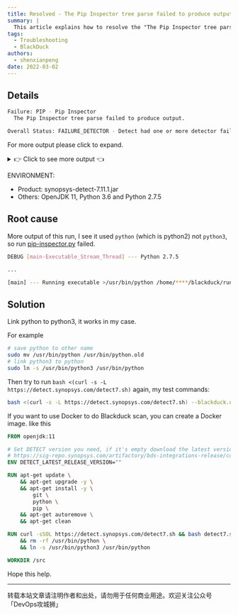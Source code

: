 ```yaml
---
title: Resolved - The Pip Inspector tree parse failed to produce output
summary: |
  This article explains how to resolve the "The Pip Inspector tree parse failed to produce output" error in Black Duck Detect, including the root cause and solution.
tags:
  - Troubleshooting
  - BlackDuck
authors:
  - shenxianpeng
date: 2022-03-02
---
```


## Details

```bash
Failure: PIP - Pip Inspector
  The Pip Inspector tree parse failed to produce output.

Overall Status: FAILURE_DETECTOR - Detect had one or more detector failures while extracting dependencies.
```

For more output please click to expand.

<details>
<summary>👉 Click to see more output 👈</summary>

```bash
[main] --- ======== Detect Issues ========
[main] ---
[main] --- DETECTORS:
[main] --- 	Detector Issue
[main] --- 		/workdir/test
[main] --- 		Failure: PIP - Pip Inspector
[main] --- 			The Pip Inspector tree parse failed to produce output.
[main] ---
[main] --- ======== Detect Result ========
[main] ---
[main] --- Black Duck Project BOM: https://org.blackducksoftware.com/api/projects/246c8952-7cb8-40e9-9987-35f7d4602ae1/versions/e1cb4204-42d0-4445-8675-978df62b150d/components
[main] ---
[main] --- ======== Detect Status ========
[main] ---
[main] --- GIT: SUCCESS
[main] --- PIP: FAILURE
[main] ---
[main] --- Signature scan / Snippet scan on /workdir/test: SUCCESS
[main] --- Overall Status: FAILURE_DETECTOR - Detect had one or more detector failures while extracting dependencies. Check that all projects build and your environment is configured correctly.
[main] ---
[main] --- If you need help troubleshooting this problem, generate a diagnostic zip file by adding '-d' to the command line, and provide it to Synopsys Technical Support. See 'Diagnostic Mode' in the Detect documentation for more information.
[main] ---
[main] --- ===============================
[main] ---
[main] --- Detect duration: 00h 00m 54s 951ms
[main] --- Exiting with code 5 - FAILURE_DETECTOR
```

</details>

ENVIRONMENT:

* Product: synopsys-detect-7.11.1.jar
* Others: OpenJDK 11, Python 3.6 and Python 2.7.5

## Root cause



More output of this run, I see it used `python` (which is python2) not `python3`,
so run [pip-inspector.py](https://github.com/blackducksoftware/synopsys-detect/blob/master/src/main/resources/pip-inspector.py) failed.

```bash
DEBUG [main-Executable_Stream_Thread] --- Python 2.7.5

...

[main] --- Running executable >/usr/bin/python /home/****/blackduck/runs/2022-03-01-07-45-05-986/shared/pip/pip-inspector.py --projectname=test
```

## Solution

Link python to python3, it works in my case.

For example

```bash
# save python to other name
sudo mv /usr/bin/python /usr/bin/python.old
# link python3 to python
sudo ln -s /usr/bin/python3 /usr/bin/python
```

Then try to run `bash <(curl -s -L https://detect.synopsys.com/detect7.sh)` again, my test commands:

```bash
bash <(curl -s -L https://detect.synopsys.com/detect7.sh) --blackduck.url=https://org.blackducksoftware.com --blackduck.api.token=MmMwMjdlOTctMT --detect.project.name=HUB --detect.project.version.name=TEST_v1.1.1 --detect.source.path=/workdir/test --logging.level.com.synopsys.integration=DEBUG --blackduck.trust.cert=TRUE --detect.tools.excluded=POLARIS --detect.blackduck.signature.scanner.snippet.matching=SNIPPET_MATCHING
```

If you want to use Docker to do Blackduck scan, you can create a Docker image. like this



```Dockerfile
FROM openjdk:11

# Set DETECT version you need, if it's empty download the latest version.
# https://sig-repo.synopsys.com/artifactory/bds-integrations-release/com/synopsys/integration/synopsys-detect
ENV DETECT_LATEST_RELEASE_VERSION=""

RUN apt-get update \
    && apt-get upgrade -y \
    && apt-get install -y \
        git \
        python \
        pip \
    && apt-get autoremove \
    && apt-get clean

RUN curl -sSOL https://detect.synopsys.com/detect7.sh && bash detect7.sh --help \
    && rm -rf /usr/bin/python \
    && ln -s /usr/bin/python3 /usr/bin/python

WORKDIR /src
```

Hope this help.

---

转载本站文章请注明作者和出处，请勿用于任何商业用途。欢迎关注公众号「DevOps攻城狮」

